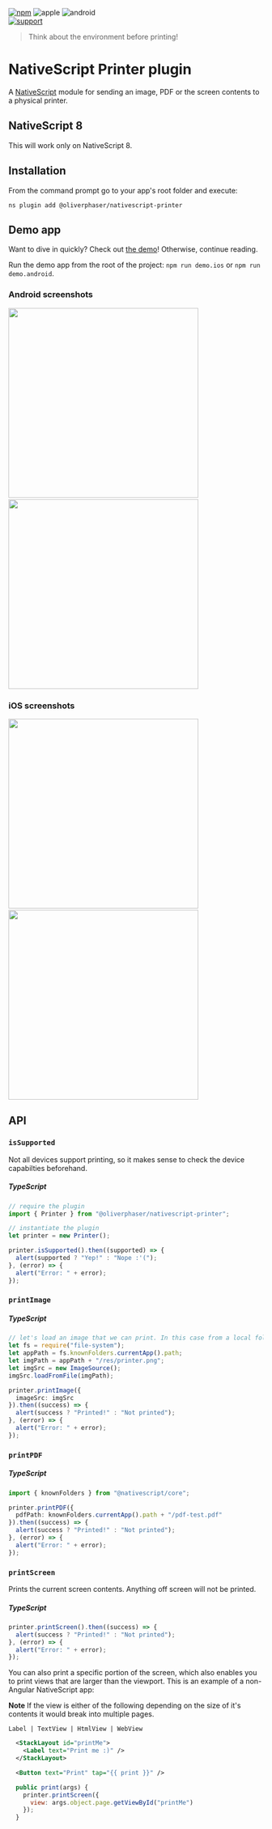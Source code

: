 [npm]: https://img.shields.io/npm/v/@oliverphaser/nativescript-printer.svg?color=949393
[apple]: https://img.shields.io/badge/apple-%E2%9C%93-949393.svg?logo=apple&logoColor=white
[android]: https://img.shields.io/badge/android-%E2%9C%93-949393.svg?logo=android&logoColor=white
[support]: https://img.shields.io/static/v1.svg?logo=paypal&label=Support&message=oliverphaser&style=for-the-badge&color=0c67b5&labelColor=afb0b9

[![npm]](https://www.npmjs.com/package/@oliverphaser/nativescript-printer)
![apple]
![android]
<br/>
[![support]](https://paypal.me/oliverphaser)

> Think about the environment before printing!

# NativeScript Printer plugin

A [NativeScript](https://nativescript.org/) module for sending an image, PDF or the screen contents to a physical printer.

## NativeScript 8

This will work only on NativeScript 8.

## Installation
From the command prompt go to your app's root folder and execute:

```
ns plugin add @oliverphaser/nativescript-printer
```

## Demo app
Want to dive in quickly? Check out [the demo](https://github.com/oliverphaser/nativescript-printer/tree/master/demo)! Otherwise, continue reading.

Run the demo app from the root of the project: `npm run demo.ios` or `npm run demo.android`.

### Android screenshots
<img src="https://raw.githubusercontent.com/EddyVerbruggen/nativescript-printer/master/screenshots/android/android-select-printer.png" width="375px"/>&nbsp;&nbsp;&nbsp;&nbsp;<img src="https://raw.githubusercontent.com/EddyVerbruggen/nativescript-printer/master/screenshots/android/android-printer-options.png" width="375px"/>

### iOS screenshots
<img src="https://raw.githubusercontent.com/EddyVerbruggen/nativescript-printer/master/screenshots/ios/ios-select-printer.png" width="375px"/>&nbsp;&nbsp;&nbsp;&nbsp;<img src="https://raw.githubusercontent.com/EddyVerbruggen/nativescript-printer/master/screenshots/ios/ios-printing-in-progress.png" width="375px"/>

## API

### `isSupported`
Not all devices support printing, so it makes sense to check the device capabilties beforehand.

##### TypeScript
```typescript
// require the plugin
import { Printer } from "@oliverphaser/nativescript-printer";

// instantiate the plugin
let printer = new Printer();

printer.isSupported().then((supported) => {
  alert(supported ? "Yep!" : "Nope :'(");
}, (error) => {
  alert("Error: " + error);
});
```

### `printImage`

##### TypeScript
```typescript
// let's load an image that we can print. In this case from a local folder.
let fs = require("file-system");
let appPath = fs.knownFolders.currentApp().path;
let imgPath = appPath + "/res/printer.png";
let imgSrc = new ImageSource();
imgSrc.loadFromFile(imgPath);

printer.printImage({
  imageSrc: imgSrc
}).then((success) => {
  alert(success ? "Printed!" : "Not printed");
}, (error) => {
  alert("Error: " + error);
});
```

### `printPDF`

##### TypeScript
```typescript
import { knownFolders } from "@nativescript/core";

printer.printPDF({
  pdfPath: knownFolders.currentApp().path + "/pdf-test.pdf"
}).then((success) => {
  alert(success ? "Printed!" : "Not printed");
}, (error) => {
  alert("Error: " + error);
});
```

### `printScreen`
Prints the current screen contents. Anything off screen will not be printed.

##### TypeScript
```typescript
printer.printScreen().then((success) => {
  alert(success ? "Printed!" : "Not printed");
}, (error) => {
  alert("Error: " + error);
});
```

You can also print a specific portion of the screen, which also enables you to print
views that are larger than the viewport. This is an example of a non-Angular NativeScript app:

**Note**
If the view is either of the following depending on the size of it's contents it would break into multiple pages.

`Label | TextView | HtmlView | WebView`

```xml
  <StackLayout id="printMe">
    <Label text="Print me :)" />
  </StackLayout>

  <Button text="Print" tap="{{ print }}" />
```

```js
  public print(args) {
    printer.printScreen({
      view: args.object.page.getViewById("printMe")
    });
  }
```
